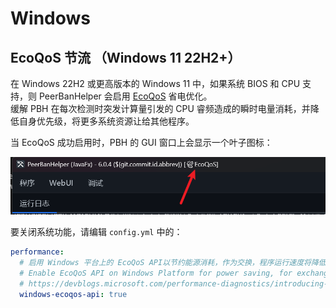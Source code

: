 # Windows

## EcoQoS 节流 （Windows 11 22H2+）

在 Windows 22H2 或更高版本的 Windows 11 中，如果系统 BIOS 和 CPU 支持，则 PeerBanHelper 会启用 [EcoQoS](https://devblogs.microsoft.com/performance-diagnostics/introducing-ecoqos/) 省电优化。  
缓解 PBH 在每次检测时突发计算量引发的 CPU 睿频造成的瞬时电量消耗，并降低自身优先级，将更多系统资源让给其他程序。  

当 EcoQoS 成功启用时，PBH 的 GUI 窗口上会显示一个叶子图标：

![EcoQoS](./assets/ecoqos.png)

要关闭系统功能，请编辑 `config.yml` 中的：

```yaml
performance:
  # 启用 Windows 平台上的 EcoQoS API以节约能源消耗，作为交换，程序运行速度将降低，定时任务可能推迟
  # Enable EcoQoS API on Windows Platform for power saving, for exchange, the program performance will reduce and cronjobs may delay
  # https://devblogs.microsoft.com/performance-diagnostics/introducing-ecoqos/
  windows-ecoqos-api: true
```